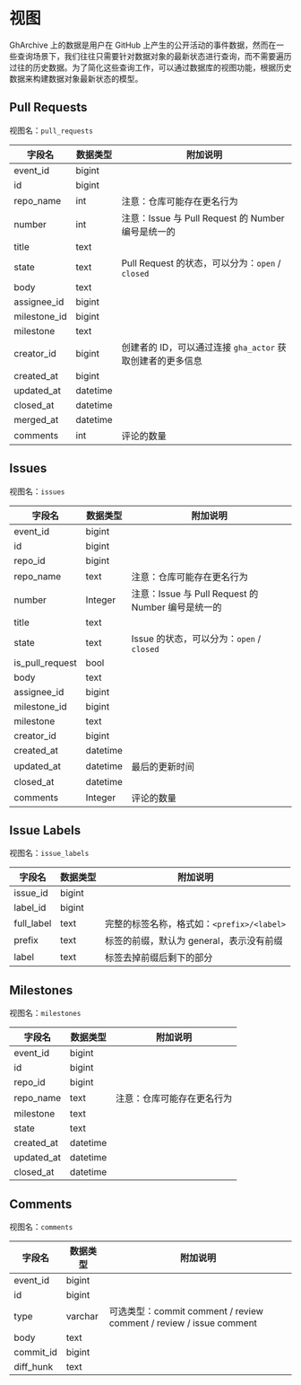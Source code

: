 # 视图

GhArchive 上的数据是用户在 GitHub
上产生的公开活动的事件数据，然而在一些查询场景下，我们往往只需要针对数据对象的最新状态进行查询，而不需要遍历过往的历史数据。为了简化这些查询工作，可以通过数据库的视图功能，根据历史数据来构建数据对象最新状态的模型。

## Pull Requests

视图名：`pull_requests`

| 字段名        | 数据类型  | 附加说明                                                     |
|--------------|----------|------------------------------------------------------------|
| event_id     | bigint   |                                                            |
| id           | bigint   |                                                            |
| repo_name    | int      | 注意：仓库可能存在更名行为                                     |
| number       | int      | 注意：Issue 与 Pull Request 的 Number 编号是统一的            |
| title        | text     |                                                            |
| state        | text     | Pull Request 的状态，可以分为：`open` / `closed`              |
| body         | text     |                                                            |
| assignee_id  | bigint   |                                                            |
| milestone_id | bigint   |                                                            |
| milestone    | text     |                                                            |
| creator_id   | bigint   | 创建者的 ID，可以通过连接 `gha_actor` 获取创建者的更多信息        |
| created_at   | bigint   |                                                            |
| updated_at   | datetime |                                                            |
| closed_at    | datetime |                                                            |
| merged_at    | datetime |                                                            |
| comments     | int      | 评论的数量                                                   |


## Issues

视图名：`issues`

| 字段名          | 数据类型    | 附加说明                                            |
|-----------------|----------|----------------------------------------------------|
| event_id        | bigint   |                                                    |
| id              | bigint   |                                                    |
| repo_id         | bigint   |                                                    |
| repo_name       | text     | 注意：仓库可能存在更名行为                              |
| number          | Integer  | 注意：Issue 与 Pull Request 的 Number 编号是统一的     |
| title           | text     |                                                    |
| state           | text     | Issue 的状态，可以分为：`open` / `closed`             |
| is_pull_request | bool     |                                                    |
| body            | text     |                                                    |
| assignee_id     | bigint   |                                                    |
| milestone_id    | bigint   |                                                    |
| milestone       | text     |                                                    |
| creator_id      | bigint   |                                                    |
| created_at      | datetime |                                                    |
| updated_at      | datetime | 最后的更新时间                                       |
| closed_at       | datetime |                                                    |
| comments        | Integer  | 评论的数量                                           |

## Issue Labels

视图名：`issue_labels`

| 字段名      | 数据类型  | 附加说明                                    |
|------------|----------|--------------------------------------------|
| issue_id   | bigint   |                                            |
| label_id   | bigint   |                                            |
| full_label | text     | 完整的标签名称，格式如：`<prefix>/<label>`     |
| prefix     | text     | 标签的前缀，默认为 general，表示没有前缀        |
| label      | text     | 标签去掉前缀后剩下的部分                       |

## Milestones

视图名：`milestones`

| 字段名      | 数据类型  | 附加说明                    |
|------------|----------|----------------------------|
| event_id   | bigint   |                            |
| id         | bigint   |                            |
| repo_id    | bigint   |                            |
| repo_name  | text     | 注意：仓库可能存在更名行为 |
| milestone  | text     |                            |
| state      | text     |                            |
| created_at | datetime |                            |
| updated_at | datetime |                            |
| closed_at  | datetime |                            |

## Comments

视图名：`comments`

| 字段名     | 数据类型  | 附加说明                                                            |
|-----------|----------|--------------------------------------------------------------------|
| event_id  | bigint   |                                                                    |
| id        | bigint   |                                                                    |
| type      | varchar  | 可选类型：commit comment / review comment / review / issue comment   |
| body      | text     |                                                                    |
| commit_id | bigint   |                                                                    |
| diff_hunk | text     |                                                                    |


